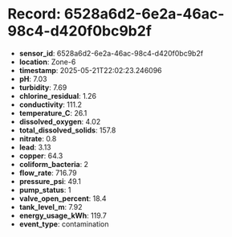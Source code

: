 # Record: 6528a6d2-6e2a-46ac-98c4-d420f0bc9b2f

- **sensor_id**: 6528a6d2-6e2a-46ac-98c4-d420f0bc9b2f
- **location**: Zone-6
- **timestamp**: 2025-05-21T22:02:23.246096
- **pH**: 7.03
- **turbidity**: 7.69
- **chlorine_residual**: 1.26
- **conductivity**: 111.2
- **temperature_C**: 26.1
- **dissolved_oxygen**: 4.02
- **total_dissolved_solids**: 157.8
- **nitrate**: 0.8
- **lead**: 3.13
- **copper**: 64.3
- **coliform_bacteria**: 2
- **flow_rate**: 716.79
- **pressure_psi**: 49.1
- **pump_status**: 1
- **valve_open_percent**: 18.4
- **tank_level_m**: 7.92
- **energy_usage_kWh**: 119.7
- **event_type**: contamination